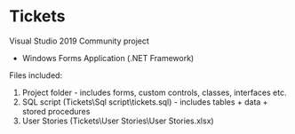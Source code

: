 # Tickets

Visual Studio 2019 Community project
- Windows Forms Application (.NET Framework)

Files included:
1. Project folder - includes forms, custom controls, classes, interfaces etc.
2. SQL script (Tickets\Sql script\tickets.sql) - includes tables + data + stored procedures
3. User Stories (Tickets\User Stories\User Stories.xlsx)
